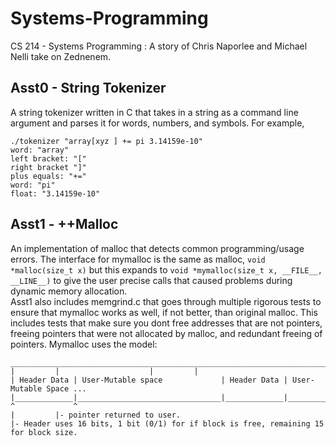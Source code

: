 # Systems-Programming
CS 214 - Systems Programming : A story of Chris Naporlee and Michael Nelli take on Zednenem.

## Asst0 - String Tokenizer
A string tokenizer written in C that takes in a string as a command line argument and parses it for words,
numbers, and symbols. For example,
```
./tokenizer "array[xyz ] += pi 3.14159e-10"
word: "array"
left bracket: "["
right bracket "]"
plus equals: "+="
word: "pi"
float: "3.14159e-10"
```

## Asst1 - ++Malloc
An implementation of malloc that detects common programming/usage errors.
The interface for mymalloc is the same as malloc, `void *malloc(size_t x)` but this expands to
`void *mymalloc(size_t x, __FILE__, __LINE__)` to give the user precise calls that caused problems
during dynamic memory allocation.<br/>
Asst1 also includes memgrind.c that goes through multiple rigorous tests to ensure that mymalloc works
as well, if not better, than original malloc. This includes tests that make sure you dont free addresses
that are not pointers, freeing pointers that were not allocated by malloc, and redundant freeing of pointers.
Mymalloc uses the model:
```
__________________________________________________________________________________
| 	      | 			       | 	     |
| Header Data | User-Mutable space             | Header Data | User-Mutable Space ...
|_____________|________________________________|_____________|____________________
^             ^
| 	      |- pointer returned to user.
|- Header uses 16 bits, 1 bit (0/1) for if block is free, remaining 15 for block size.
```

